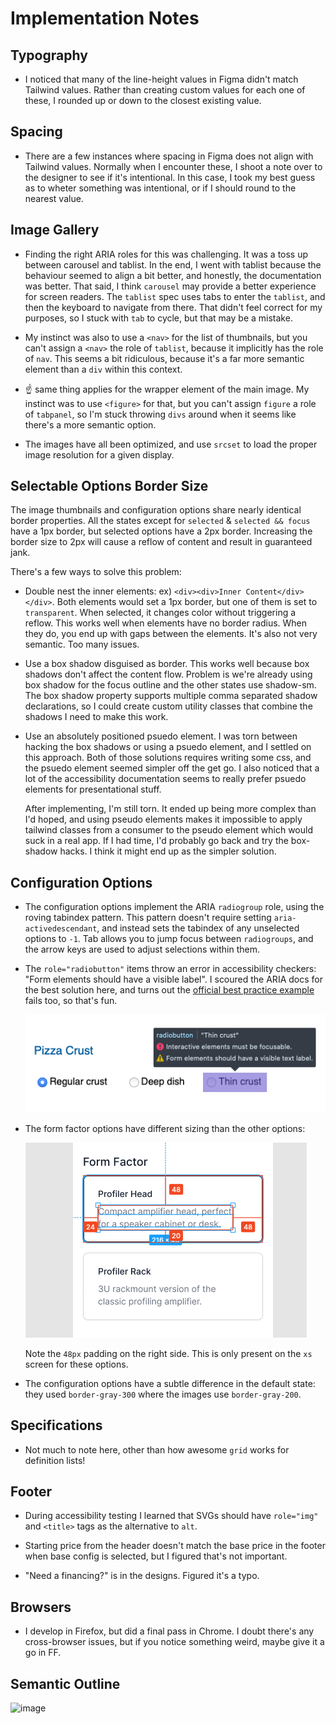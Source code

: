 # Implementation Notes

## Typography

- I noticed that many of the line-height values in Figma didn't match Tailwind values. Rather than
  creating custom values for each one of these, I rounded up or down to the closest existing value.

## Spacing

- There are a few instances where spacing in Figma does not align with Tailwind values. Normally when I encounter
  these, I shoot a note over to the designer to see if it's intentional. In this case, I took my best guess as to
  wheter something was intentional, or if I should round to the nearest value.

## Image Gallery

- Finding the right ARIA roles for this was challenging. It was a toss up between carousel and tablist. In the end,
  I went with tablist because the behaviour seemed to align a bit better, and honestly, the documentation was better.
  That said, I think `carousel` may provide a better experience for screen readers. The `tablist` spec uses tabs to
  enter the `tablist`, and then the keyboard to navigate from there. That didn't feel correct for my purposes, so I
  stuck with `tab` to cycle, but that may be a mistake.

- My instinct was also to use a `<nav>` for the list of thumbnails, but you can't assign a `<nav>` the role of `tablist`,
  because it implicitly has the role of `nav`. This seems a bit ridiculous, because it's a far more semantic element than
  a `div` within this context.

- ☝️ same thing applies for the wrapper element of the main image. My instinct was to use `<figure>` for that,
  but you can't assign `figure` a role of `tabpanel`, so I'm stuck throwing `divs` around when it seems like there's
  a more semantic option.

- The images have all been optimized, and use `srcset` to load the proper image resolution for a given display.

## Selectable Options Border Size

The image thumbnails and configuration options share nearly identical border properties. All the states except for
`selected` & `selected && focus` have a 1px border, but selected options have a 2px border. Increasing the border size
to 2px will cause a reflow of content and result in guaranteed jank.

There's a few ways to solve this problem:

- Double nest the inner elements: ex) `<div><div>Inner Content</div></div>`. Both elements would set a 1px border,
  but one of them is set to `transparent`. When selected, it changes color without triggering a reflow. This works well
  when elements have no border radius. When they do, you end up with gaps between the elements. It's also not very semantic.
  Too many issues.

- Use a box shadow disguised as border. This works well because box shadows don't affect the content flow. Problem is we're
  already using box shadow for the focus outline and the other states use shadow-sm. The box shadow property supports multiple
  comma separated shadow declarations, so I could create custom utility classes that combine the shadows I need to make this work.

- Use an absolutely positioned psuedo element. I was torn between hacking the box shadows or using a psuedo element, and I settled
  on this approach. Both of those solutions requires writing some css, and the psuedo element seemed simpler off the get go. I also
  noticed that a lot of the accessibility documentation seems to really prefer psuedo elements for presentational stuff.

  After implementing, I'm still torn. It ended up being more complex than I'd hoped, and using pseudo elements makes it impossible to apply
  tailwind classes from a consumer to the pseudo element which would suck in a real app. If I had time, I'd probably go
  back and try the box-shadow hacks. I think it might end up as the simpler solution.

## Configuration Options

- The configuration options implement the ARIA `radiogroup` role, using the roving tabindex pattern. This pattern doesn't
  require setting `aria-activedescendant`, and instead sets the tabindex of any unselected options to `-1`. Tab allows you
  to jump focus between `radiogroups`, and the arrow keys are used to adjust selections within them.

- The `role="radiobutton"` items throw an error in accessibility checkers: "Form elements should have a visible label". I scoured the ARIA docs for the best solution here, and turns out the [official best practice example](https://w3c.github.io/aria-practices/examples/radio/radio-2/radio-2.html) fails too, so that's fun.

  ![readme/accessibility-failz.png](readme/accessibility-failz.png)

- The form factor options have different sizing than the other options:

  ![readme/profiler-head.png](readme/profiler-head.png)

  Note the `48px` padding on the right side. This is only present on the `xs` screen for these options.

- The configuration options have a subtle difference in the default state: they used `border-gray-300` where the images use `border-gray-200`.

## Specifications

- Not much to note here, other than how awesome `grid` works for definition lists!

## Footer

- During accessibility testing I learned that SVGs should have `role="img"` and `<title>` tags as the alternative to `alt`.

- Starting price from the header doesn't match the base price in the footer when base config is selected, but I figured that's not important.

- "Need a financing?" is in the designs. Figured it's a typo.

## Browsers

- I develop in Firefox, but did a final pass in Chrome. I doubt there's any cross-browser issues, but if you notice something
  weird, maybe give it a go in FF.

## Semantic Outline

![image](https://user-images.githubusercontent.com/692538/83982098-84a48c00-a8d8-11ea-9f9d-63622a009a0c.png)

